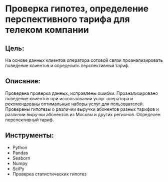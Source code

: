 # Проверка гипотез, определение перспективного тарифа для телеком компании
## Цель:
На основе данных клиентов оператора сотовой связи проанализировать поведение клиентов и определить перспективный тариф.
## Описание:
Проведена проверка данных, исправлены ошибки. Проанализировано поведение клиентов при использовании услуг оператора и рекомендованы оптимальные наборы услуг для пользователей.  Проверены гипотезы о различии выручки абонентов разных тарифов и различии выручки абонентов из Москвы и других регионов. Определен перспективный тариф.
## Инструменты:
- Python
- Pandas
- Seaborn
- Numpy
- SciPy
- Проверка статистических гипотез
